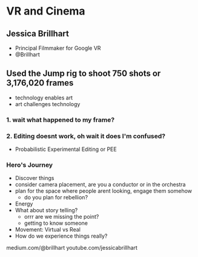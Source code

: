# VR and Cinema
## Jessica Brillhart
- Principal Filmmaker for Google VR
- @Brillhart

## Used the Jump rig to shoot 750 shots or 3,176,020 frames
- technology enables art
- art challenges technology

### 1. wait what happened to my frame?
### 2. Editing doesnt work, oh wait it does I'm confused?
- Probabilistic Experimental Editing or PEE

### Hero's Journey
- Discover things
- consider camera placement, are you a conductor or in the orchestra
- plan for the space where people arent looking, engage them somehow
  - do you plan for rebellion?
- Energy
- What about story telling?
  - orrr are we missing the point?
  - getting to know someone
- Movement: Virtual vs Real
- How do we experience things really?

medium.com/@brillhart
youtube.com/jessicabrillhart
